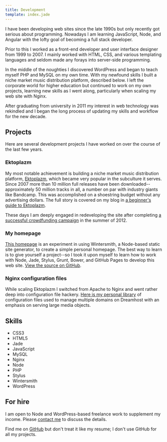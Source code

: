 ```yaml
---
title: Development
template: index.jade
---
```


I have been developing web sites since the late 1990s but only recently got serious about programming. Nowadays I am learning JavaScript, Node, and Angular with the lofty goal of becoming a full stack developer.

Prior to this I worked as a front-end developer and user interface designer from 1999 to 2007. I mainly worked with HTML, CSS, and various templating languages and seldom made any forays into server-side programming.

In the middle of the noughties I discovered WordPress and began to teach myself PHP and MySQL on my own time. With my newfound skills I built a niche market music distribution platform, described below. I left the corporate world for higher education but continued to work on my own projects, learning new skills as I went along, particularly when scaling my web site with Nginx.

After graduating from university in 2011 my interest in web technology was rekindled and I began the long process of updating my skills and workflow for the new decade.

## Projects

Here are several development projects I have worked on over the course of the last few years.

### Ektoplazm

My most notable achievement is building a niche market music distribution platform, [Ektoplazm](http://www.ektoplazm.com), which became very popular in the subculture it serves. Since 2007 more than 10 million full releases have been downloaded--approximately 50 million tracks in all, a number on par with industry giants like Bandcamp. This was accomplished on a shoestring budget without any advertising dollars. The full story is covered on my blog in [a beginner's guide to Ektoplazm](http://synapticism.com/a-beginners-guide-to-ektoplazm/).

These days I am deeply engaged in redeveloping the site after completing [a successful crowdfunding campaign](http://www.indiegogo.com/ektoplazm-2012) in the summer of 2012.

### My homepage

[This homepage](http://alexandersynaptic.com) is an experiment in using Wintersmith, a Node-based static site generator, to create a simple personal homepage. The best way to learn is to give yourself a project--so I took it upon myself to learn how to work with Node, Jade, Stylus, Grunt, Bower, and GitHub Pages to develop this web site. [View the source on GitHub](https://github.com/synapticism/alexandersynaptic.com).

### Nginx configuration files

While scaling Ektoplazm I switched from Apache to Nginx and went rather deep into configuration file hackery. [Here is my personal library](https://github.com/synapticism/nginx-config) of configuration files used to manage multiple domains on Dreamhost with an emphasis on serving large media objects.

## Skills

- CSS3
- HTML5
- Jade
- JavaScript
- MySQL
- Nginx
- Node
- PHP
- Stylus
- Wintersmith
- WordPress

## For hire

I am open to Node and WordPress-based freelance work to supplement my income. Please [contact me](/connect) to discuss the details.

Find me on [GitHub](https://github.com/Synapticism) but don't treat it like my resume; I don't use GitHub for all my projects.
